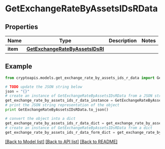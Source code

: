 # GetExchangeRateByAssetsIDsRData


## Properties
Name | Type | Description | Notes
------------ | ------------- | ------------- | -------------
**item** | [**GetExchangeRateByAssetsIDsRI**](GetExchangeRateByAssetsIDsRI.md) |  | 

## Example

```python
from cryptoapis.models.get_exchange_rate_by_assets_ids_r_data import GetExchangeRateByAssetsIDsRData

# TODO update the JSON string below
json = "{}"
# create an instance of GetExchangeRateByAssetsIDsRData from a JSON string
get_exchange_rate_by_assets_ids_r_data_instance = GetExchangeRateByAssetsIDsRData.from_json(json)
# print the JSON string representation of the object
print GetExchangeRateByAssetsIDsRData.to_json()

# convert the object into a dict
get_exchange_rate_by_assets_ids_r_data_dict = get_exchange_rate_by_assets_ids_r_data_instance.to_dict()
# create an instance of GetExchangeRateByAssetsIDsRData from a dict
get_exchange_rate_by_assets_ids_r_data_form_dict = get_exchange_rate_by_assets_ids_r_data.from_dict(get_exchange_rate_by_assets_ids_r_data_dict)
```
[[Back to Model list]](../README.md#documentation-for-models) [[Back to API list]](../README.md#documentation-for-api-endpoints) [[Back to README]](../README.md)


